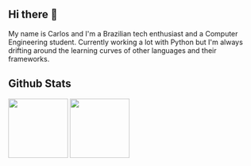 ## Hi there 👋

My name is Carlos and I'm a Brazilian tech enthusiast and a Computer Engineering student.
Currently working a lot with Python but I'm always drifting around the learning curves of 
other languages and their frameworks.

## Github Stats
<div>
    <img height="120em" src="https://github-readme-stats.vercel.app/api?username=c-sant&show_icons=true&theme=github_dark&hide=contribs,prs&include_all_commits=True"/> 
    <img height="120em" src="https://github-readme-stats.vercel.app/api/top-langs/?username=c-sant&layout=compact&theme=github_dark&langs_count=16&custom_title=Languages"/>
</div>

